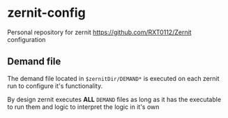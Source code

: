 # zernit-config

Personal repository for zernit <https://github.com/RXT0112/Zernit> configuration

## Demand file
The demand file located in `$zernitDir/DEMAND*` is executed on each zernit run to configure it's functionality.

By design zernit executes **ALL** `DEMAND` files as long as it has the executable to run them and logic to interpret the logic in it's own